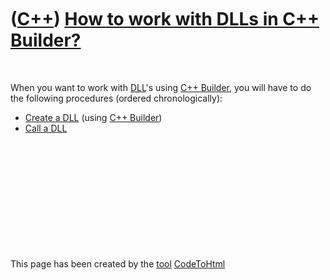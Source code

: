 



 

 

 

 

 

([C++](Cpp.htm)) [How to work with DLLs in C++ Builder?](CppBuilderDll.htm)
===========================================================================

 

When you want to work with [DLL](CppDll.htm)'s using [C++
Builder](CppBuilder.htm), you will have to do the following procedures
(ordered chronologically):

-   [Create a DLL](CppBuilderCreateDll.htm) (using [C++
    Builder](CppBuilder.htm))
-   [Call a DLL](CppBuilderCallDll.htm)

 

 

 

 

 





 




This page has been created by the [tool](Tools.htm)
[CodeToHtml](ToolCodeToHtml.htm)
